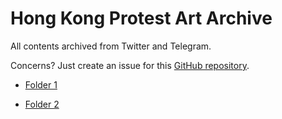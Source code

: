 # Hong Kong Protest Art Archive

All contents archived from Twitter and Telegram.

Concerns? Just create an issue for this [GitHub repository](https://github.com/hkprotestart/hkprotestart.github.io).

- [Folder 1](https://github.com/hkprotestart/hkprotestart.github.io/tree/master/Folder%201)

- [Folder 2](https://github.com/hkprotestart/hkprotestart.github.io/tree/master/Folder%202)
